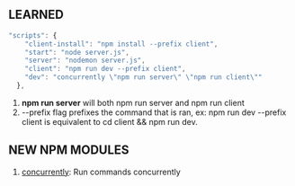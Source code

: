 ## LEARNED

```js
"scripts": {
    "client-install": "npm install --prefix client",
    "start": "node server.js",
    "server": "nodemon server.js",
    "client": "npm run dev --prefix client",
    "dev": "concurrently \"npm run server\" \"npm run client\""
  },
```

1.  **npm run server** will both npm run server and npm run client
2.  --prefix flag prefixes the command that is ran, ex: npm run dev --prefix client is equivalent to cd client && npm run dev.

## NEW NPM MODULES

1.  [concurrently](https://github.com/kimmobrunfeldt/concurrently): Run commands concurrently
